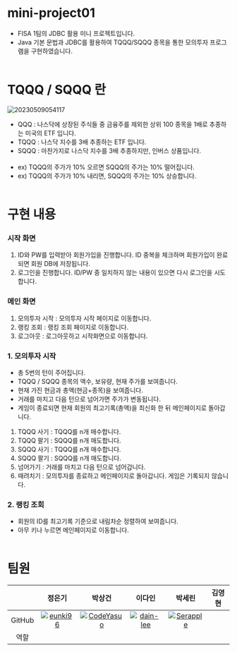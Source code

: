 # mini-project01
- FISA 1팀의 JDBC 활용 미니 프로젝트입니다.
- Java 기본 문법과 JDBC를 활용하여 TQQQ/SQQQ 종목을 통한 모의투자 프로그램을 구현하였습니다.
<br></br>

# TQQQ / SQQQ 란
![20230509054117](https://user-images.githubusercontent.com/114793764/236930413-8f55fa74-226a-4642-9b35-e5c0009a447f.png)
- QQQ : 나스닥에 상장된 주식들 중 금융주를 제외한 상위 100 종목을 1배로 추종하는 미국의 ETF 입니다.
- TQQQ : 나스닥 지수를 3배 추종하는 ETF 입니다.
- SQQQ : 마찬가지로 나스닥 지수를 3배 추종하지만, 인버스 상품입니다.
<br></br>
- ex) TQQQ의 주가가 10% 오르면 SQQQ의 주가는 10% 떨어집니다.
- ex) TQQQ의 주가가 10% 내리면, SQQQ의 주가는 10% 상승합니다.
<br></br>

# 구현 내용
### 시작 화면
1. ID와 PW를 입력받아 회원가입을 진행합니다. ID 중복을 체크하며 회원가입이 완료되면 회원 DB에 저장됩니다.
2. 로그인을 진행합니다. ID/PW 중 일치하지 않는 내용이 있으면 다시 로그인을 시도합니다.
### 메인 화면
1. 모의투자 시작 : 모의투자 시작 페이지로 이동합니다.
2. 랭킹 조회 : 랭킹 조회 페이지로 이동합니다.
3. 로그아웃 : 로그아웃하고 시작화면으로 이동합니다.
### 1. 모의투자 시작
- 총 5번의 턴이 주어집니다.
- TQQQ / SQQQ 종목의 액수, 보유량, 현재 주가를 보여줍니다.
- 현재 가진 현금과 총액(현금+종목)을 보여줍니다.
- 거래를 마치고 다음 턴으로 넘어가면 주가가 변동됩니다.
- 게임이 종료되면 현재 회원의 최고기록(총액)을 최신화 한 뒤 메인페이지로 돌아갑니다.
1. TQQQ 사기 : TQQQ를 n개 매수합니다.
2. TQQQ 팔기 : SQQQ를 n개 매도합니다.
3. SQQQ 사기 : TQQQ를 n개 매수합니다.
4. SQQQ 팔기 : SQQQ를 n개 매도합니다.
5. 넘어가기 : 거래를 마치고 다음 턴으로 넘어갑니다.
99. 때려치기 : 모의투자를 종료하고 메인페이지로 돌아갑니다. 게임은 기록되지 않습니다.
### 2. 랭킹 조회
- 회원의 ID를 최고기록 기준으로 내림차순 정렬하여 보여줍니다.
- 아무 키나 누르면 메인페이지로 이동합니다.
<br></br>


# 팀원
|  | 정은기 | 박상건 | 이다인 | 박세린 | 김영현 |
| :---: | :---: | :---: | :---: | :---: | :---: |
| GitHub | [![eunki96](https://github.com/eunki96.png?width=200px)](https://github.com/eunki96)  | [![CodeYasuo](https://github.com/CodeYasuo.png?width=200px)](https://github.com/CodeYasuo) | [![dain-lee](https://github.com/dain-lee.png?width=200px)](https://github.com/dain-lee)  | [![Serapple](https://github.com/Serapple.png?width=200px)](https://github.com/Serapple)  |   |
| 역할 |  |  |  |  |  |
